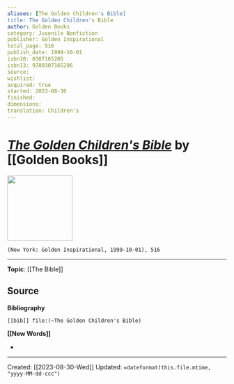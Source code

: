 ```yaml
---
aliases: [The Golden Children's Bible]
title: The Golden Children's Bible
author: Golden Books
category: Juvenile Nonfiction
publisher: Golden Inspirational
total_page: 516
publish_date: 1999-10-01
isbn10: 0307165205
isbn13: 9780307165206
source: 
wishlist: 
acquired: true
started: 2023-08-30
finished: 
dimensions:
translation: Children's
---
```

# *[The Golden Children's Bible]()* by [[Golden Books]]

<img src="http://books.google.com/books/content?id=PvEMwkhxEcsC&printsec=frontcover&img=1&zoom=1&edge=curl&source=gbs_api" width=150>

`(New York: Golden Inspirational, 1999-10-01), 516`



--- 
**Topic**: [[The Bible]]

**Source**
- 

**Bibliography**

```query
[[bib]] file:(~The Golden Children's Bible)
```
 

**[[New Words]]**

- 

---
Created: [[2023-08-30-Wed]]
Updated: `=dateformat(this.file.mtime, "yyyy-MM-dd-ccc")`